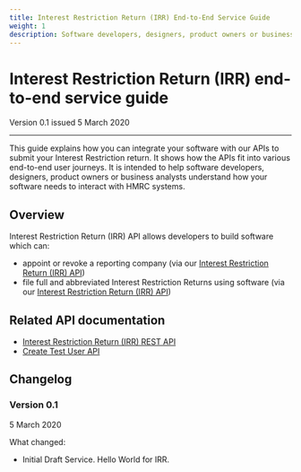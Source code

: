 ```yaml
---
title: Interest Restriction Return (IRR) End-to-End Service Guide
weight: 1
description: Software developers, designers, product owners or business analysts. Integrate your software with IRR API
---
```


# Interest Restriction Return (IRR) end-to-end service guide

Version 0.1 issued 5 March 2020
***

This guide explains how you can integrate your software with our APIs to submit your Interest Restriction return. It shows how the APIs fit into various end-to-end user journeys. It is intended to help software developers, designers, product owners or business analysts understand how your software needs to interact with HMRC systems.

## Overview
<!-- Section owner: IRR Programme -->

Interest Restriction Return (IRR) API allows developers to build software which can:

* appoint or revoke a reporting company (via our [Interest Restriction Return (IRR) API](https://developer.service.hmrc.gov.uk/api-documentation/docs/api/service/interest-restriction-return/))
* file full and abbreviated Interest Restriction Returns using software (via our [Interest Restriction Return (IRR) API](https://developer.service.hmrc.gov.uk/api-documentation/docs/api/service/interest-restriction-return/))

## Related API documentation
<!--- Section owner: IRR Programme --->

* [Interest Restriction Return (IRR) REST API](https://developer.service.hmrc.gov.uk/api-documentation/docs/api/service/interest-restriction-return/1.0)
* [Create Test User API](https://developer.service.hmrc.gov.uk/api-documentation/docs/api/service/api-platform-test-user/1.0)

## Changelog
<!--- Section owner: IRR Programme --->

### Version 0.1

5 March 2020

What changed:

* Initial Draft Service. Hello World for IRR.

